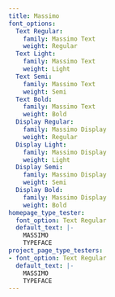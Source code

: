 ```yaml
---
title: Massimo
font_options:
  Text Regular:
    family: Massimo Text
    weight: Regular
  Text Light:
    family: Massimo Text
    weight: Light
  Text Semi:
    family: Massimo Text
    weight: Semi
  Text Bold:
    family: Massimo Text
    weight: Bold
  Display Regular:
    family: Massimo Display
    weight: Regular
  Display Light:
    family: Massimo Display
    weight: Light
  Display Semi:
    family: Massimo Display
    weight: Semi
  Display Bold:
    family: Massimo Display
    weight: Bold
homepage_type_tester:
  font_option: Text Regular
  default_text: |-
    MASSIMO
    TYPEFACE
project_page_type_testers:
- font_option: Text Regular
  default_text: |-
    MASSIMO
    TYPEFACE
---
```


